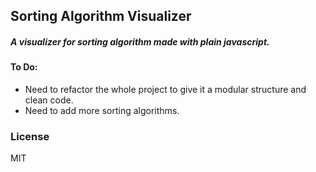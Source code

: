 ## Sorting Algorithm Visualizer
##### A visualizer for sorting algorithm made with plain javascript.

#### To Do:
* Need to refactor the whole project to give it a modular structure and clean code.
* Need to add more sorting algorithms.

### License
MIT